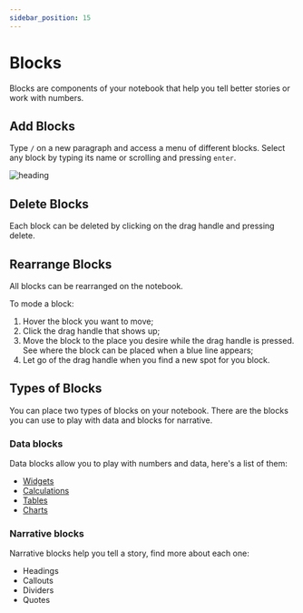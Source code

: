```yaml
---
sidebar_position: 15
---
```


# Blocks

Blocks are components of your notebook that help you tell better stories or work with numbers.

## Add Blocks

Type `/` on a new paragraph and access a menu of different blocks.
Select any block by typing its name or scrolling and pressing `enter`.

![heading](https://user-images.githubusercontent.com/12210180/185147746-c80e405d-b01a-4f9f-a305-aa14f34dec13.gif)


## Delete Blocks

Each block can be deleted by clicking on the drag handle and pressing delete.

## Rearrange Blocks

All blocks can be rearranged on the notebook.

To mode a block:

1. Hover the block you want to move;
2. Click the drag handle that shows up;
3. Move the block to the place you desire while the drag handle is pressed. See where the block can be placed when a blue line appears;
4. Let go of the drag handle when you find a new spot for you block.

## Types of Blocks

You can place two types of blocks on your notebook. There are the blocks you can use to play with data and blocks for narrative.

### Data blocks

Data blocks allow you to play with numbers and data, here's a list of them:

- [Widgets](widgets)
- [Calculations](calculations)
- [Tables](tables)
- [Charts](charts)

### Narrative blocks

Narrative blocks help you tell a story, find more about each one:

- Headings
- Callouts
- Dividers
- Quotes
